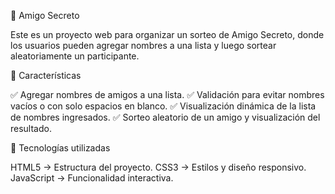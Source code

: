 🎉 Amigo Secreto

Este es un proyecto web para organizar un sorteo de Amigo Secreto, donde los usuarios pueden agregar nombres a una lista y luego sortear aleatoriamente un participante.

📌 Características

✅ Agregar nombres de amigos a una lista.
✅ Validación para evitar nombres vacíos o con solo espacios en blanco.
✅ Visualización dinámica de la lista de nombres ingresados.
✅ Sorteo aleatorio de un amigo y visualización del resultado.

🚀 Tecnologías utilizadas

HTML5 → Estructura del proyecto.
CSS3 → Estilos y diseño responsivo.
JavaScript → Funcionalidad interactiva.

